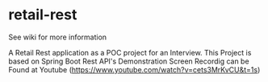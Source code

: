 # retail-rest

See wiki for more information

A Retail Rest application as a POC project for an Interview. This Project is based on Spring Boot Rest API's Demonstration
Screen Recordig can be Found at Youtube (https://www.youtube.com/watch?v=cets3MrKvCU&t=1s)
